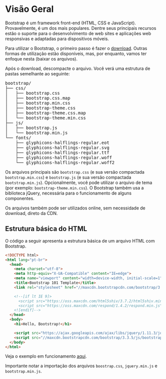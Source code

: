# Visão Geral

Bootstrap é um framework front-end (HTML, CSS e JavaScript). Provavelmente, é um dos mais populares. Dentre seus principais recursos estão o suporte para o desenvolvimento de web sites e aplicações web responsivas e adaptadas para dispositivos móveis.

Para utilizar o Bootstrap, o primeiro passo é fazer o  [download](https://github.com/twbs/bootstrap/releases/download/v3.3.5/bootstrap-3.3.5-dist.zip). Outras formas de utilização estão disponíveis, mas, por enquanto, vamos ter enfoque nesta (baixar os arquivos).

Após o download, descompacte o arquivo. Você verá uma estrutura de pastas semelhante ao seguinte:

<pre>
bootstrap/
├── css/
│   ├── bootstrap.css
│   ├── bootstrap.css.map
│   ├── bootstrap.min.css
│   ├── bootstrap-theme.css
│   ├── bootstrap-theme.css.map
│   └── bootstrap-theme.min.css
├── js/
│   ├── bootstrap.js
│   └── bootstrap.min.js
└── fonts/
    ├── glyphicons-halflings-regular.eot
    ├── glyphicons-halflings-regular.svg
    ├── glyphicons-halflings-regular.ttf
    ├── glyphicons-halflings-regular.woff
    └── glyphicons-halflings-regular.woff2
</pre>

Os arquivos principais são `bootstrap.css` (e sua versão compactada `bootstrap.min.css`) e `bootstrap.js` (e sua versão compactada `bootstrap.min.js`). Opcionalmente, você pode utilizar o arquivo de tema (por exemplo: `bootstrap-theme.min.css`). O Bootstrap também usa a biblioteca jQuery, necessária para o funcionamento de alguns componentes.

Os arquivos também pode ser utilizados online, sem necessidade de download, direto da CDN.

## Estrutura básica do HTML

O código a seguir apresenta a estrutura básica de um arquivo HTML com Bootstrap.

```html
<!DOCTYPE html>
<html lang="pt-br">
  <head>
    <meta charset="utf-8">
    <meta http-equiv="X-UA-Compatible" content="IE=edge">
    <meta name="viewport" content="width=device-width, initial-scale=1">
    <title>Bootstrap 101 Template</title>
    <link rel="stylesheet" href="//maxcdn.bootstrapcdn.com/bootstrap/3.3.5/css/bootstrap.min.css" />

    <!--[if lt IE 9]>
      <script src="https://oss.maxcdn.com/html5shiv/3.7.2/html5shiv.min.js"></script>
      <script src="https://oss.maxcdn.com/respond/1.4.2/respond.min.js"></script>
    <![endif]-->
  </head>
  <body>
    <h1>Hello, Bootstrap!</h1>

    <script src="https://ajax.googleapis.com/ajax/libs/jquery/1.11.3/jquery.min.js"></script>
    <script src="//maxcdn.bootstrapcdn.com/bootstrap/3.3.5/js/bootstrap.min.js"></script>
  </body>
</html>
```

Veja o exemplo em funcionamento [aqui](http://embed.plnkr.co/kiNm1soFELpZfrnSHkhV/preview).

Importante notar a importação dos arquivos `boostrap.css`, `jquery.min.js` e `bootstrap.min.js`.
